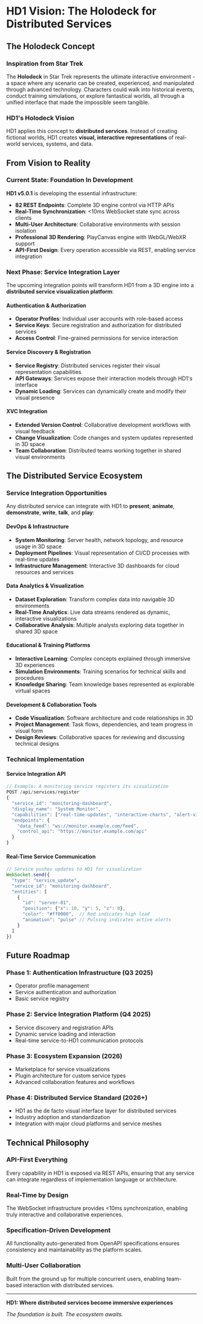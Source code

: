 # HD1 Vision: The Holodeck for Distributed Services

## The Holodeck Concept

### Inspiration from Star Trek
The **Holodeck** in Star Trek represents the ultimate interactive environment - a space where any scenario can be created, experienced, and manipulated through advanced technology. Characters could walk into historical events, conduct training simulations, or explore fantastical worlds, all through a unified interface that made the impossible seem tangible.

### HD1's Holodeck Vision
HD1 applies this concept to **distributed services**. Instead of creating fictional worlds, HD1 creates **visual, interactive representations** of real-world services, systems, and data.

## From Vision to Reality

### Current State: Foundation In Development
**HD1 v5.0.1** is developing the essential infrastructure:
- **82 REST Endpoints**: Complete 3D engine control via HTTP APIs
- **Real-Time Synchronization**: <10ms WebSocket state sync across clients
- **Multi-User Architecture**: Collaborative environments with session isolation
- **Professional 3D Rendering**: PlayCanvas engine with WebGL/WebXR support
- **API-First Design**: Every operation accessible via REST, enabling service integration

### Next Phase: Service Integration Layer
The upcoming integration points will transform HD1 from a 3D engine into a **distributed service visualization platform**:

#### Authentication & Authorization
- **Operator Profiles**: Individual user accounts with role-based access
- **Service Keys**: Secure registration and authorization for distributed services
- **Access Control**: Fine-grained permissions for service interaction

#### Service Discovery & Registration
- **Service Registry**: Distributed services register their visual representation capabilities
- **API Gateways**: Services expose their interaction models through HD1's interface
- **Dynamic Loading**: Services can dynamically create and modify their visual presence

#### XVC Integration
- **Extended Version Control**: Collaborative development workflows with visual feedback
- **Change Visualization**: Code changes and system updates represented in 3D space
- **Team Collaboration**: Distributed teams working together in shared visual environments

## The Distributed Service Ecosystem

### Service Integration Opportunities
Any distributed service can integrate with HD1 to **present**, **animate**, **demonstrate**, **write**, **talk**, and **play**:

#### DevOps & Infrastructure
- **System Monitoring**: Server health, network topology, and resource usage in 3D space
- **Deployment Pipelines**: Visual representation of CI/CD processes with real-time updates
- **Infrastructure Management**: Interactive 3D dashboards for cloud resources and services

#### Data Analytics & Visualization
- **Dataset Exploration**: Transform complex data into navigable 3D environments
- **Real-Time Analytics**: Live data streams rendered as dynamic, interactive visualizations
- **Collaborative Analysis**: Multiple analysts exploring data together in shared 3D space

#### Educational & Training Platforms
- **Interactive Learning**: Complex concepts explained through immersive 3D experiences
- **Simulation Environments**: Training scenarios for technical skills and procedures
- **Knowledge Sharing**: Team knowledge bases represented as explorable virtual spaces

#### Development & Collaboration Tools
- **Code Visualization**: Software architecture and code relationships in 3D
- **Project Management**: Task flows, dependencies, and team progress in visual form
- **Design Reviews**: Collaborative spaces for reviewing and discussing technical designs

### Technical Implementation

#### Service Integration API
```javascript
// Example: A monitoring service registers its visualization
POST /api/services/register
{
  "service_id": "monitoring-dashboard",
  "display_name": "System Monitor",
  "capabilities": ["real-time-updates", "interactive-charts", "alert-visualization"],
  "endpoints": {
    "data_feed": "ws://monitor.example.com/feed",
    "control_api": "https://monitor.example.com/api"
  }
}
```

#### Real-Time Service Communication
```javascript
// Service pushes updates to HD1 for visualization
WebSocket.send({
  "type": "service_update",
  "service_id": "monitoring-dashboard", 
  "entities": [
    {
      "id": "server-01",
      "position": {"x": 10, "y": 5, "z": 0},
      "color": "#ff0000",  // Red indicates high load
      "animation": "pulse" // Pulsing indicates active alerts
    }
  ]
})
```

## Future Roadmap

### Phase 1: Authentication Infrastructure (Q3 2025)
- Operator profile management
- Service authentication and authorization
- Basic service registry

### Phase 2: Service Integration Platform (Q4 2025)
- Service discovery and registration APIs
- Dynamic service loading and interaction
- Real-time service-to-HD1 communication protocols

### Phase 3: Ecosystem Expansion (2026)
- Marketplace for service visualizations
- Plugin architecture for custom service types
- Advanced collaboration features and workflows

### Phase 4: Distributed Service Standard (2026+)
- HD1 as the de facto visual interface layer for distributed services
- Industry adoption and standardization
- Integration with major cloud platforms and service meshes

## Technical Philosophy

### API-First Everything
Every capability in HD1 is exposed via REST APIs, ensuring that any service can integrate regardless of implementation language or architecture.

### Real-Time by Design
The WebSocket infrastructure provides <10ms synchronization, enabling truly interactive and collaborative experiences.

### Specification-Driven Development
All functionality auto-generated from OpenAPI specifications ensures consistency and maintainability as the platform scales.

### Multi-User Collaboration
Built from the ground up for multiple concurrent users, enabling team-based interaction with distributed services.

---

**HD1: Where distributed services become immersive experiences**

*The foundation is built. The ecosystem awaits.*